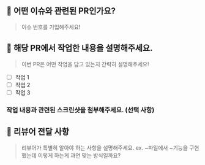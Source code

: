 ## 🎈 어떤 이슈와 관련된 PR인가요?
> 이슈 번호를 기입해주세요!

## 📝 해당 PR에서 작업한 내용을 설명해주세요.
> 이번 PR은 어떤 작업을 담고 있는지 간략히 설명해주세요!
- [ ] 작업 1
- [ ] 작업 2
- [ ] 작업 3

### 작업 내용과 관련된 스크린샷을 첨부해주세요. (선택 사항)

## 💬 리뷰어 전달 사항
> 리뷰어가 특별히 알아야 하는 사항을 설명해주세요.
> ex. ~파일에서 ~기능을 구현했는데 이렇게 하는게 과연 맞는 방식일까요?